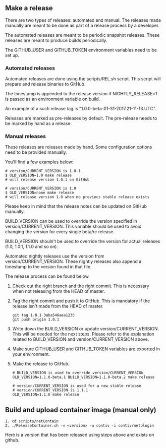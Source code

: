 ## Make a release

There are two types of releases: automated and manual. The releases made
manually are meant to be done as part of a release process by a developer.

The automated releases are meant to be periodic snapshot releases. These
releases are meant to produce builds periodically.

The GITHUB_USER and GITHUB_TOKEN environment variables need to be set up.

### Automated releases

Automated releases are done using the scripts/REL.sh script. This script
will prepare and release binaries to GitHub.

The timestamp is appended to the release version if NIGHTLY_RELEASE=1 is
passed as an environment variable on build.

An example of a such release tag is "1.0.0-beta-01-31-2017.21-11-13.UTC".

Releases are marked as pre-releases by default. The pre-release needs to
be marked by hand as a release.

### Manual releases

These releases are releases made by hand. Some configuration options
need to be provided manually.

You'll find a few examples below:

	# version/CURRENT_VERSION is 1.0.1
	$ OLD_VERSION=1.0 make release
	# will release version 1.0.1 on GitHub

	# version/CURRENT_VERSION is 1.0
	$ OLD_VERSION=none make release
	# will release version 1.0 when no previous stable release exists

Please keep in mind that the release notes can be updated on GitHub manually.

BUILD_VERSION can be used to override the version specified in
version/CURRENT_VERSION. This variable should be used to avoid changing
the version for every single beta/rc release.

BUILD_VERSION shouln't be used to override the version for actual
releases (1.0, 1.0.1, 1.1.0 and so on).

Automated nightly releases use the version from version/CURRENT_VERSION.
These nightly releases also append a timestamp to the version found in
that file.

The release process can be found below.

1. Check out the right branch and the right commit. This is necessary
when not releasing from the HEAD of master.

2. Tag the right commit and push it to GitHub. This is mandatory if the
release isn't made from the HEAD of master.
	```
	git tag 1.0.1 3aba546aea1235
	git push origin 1.0.1
	```

3. Write down the BUILD_VERSION or update version/CURRENT_VERSION. This
will be needed for the next steps. Please refer to the explanation
related to BUILD_VERSION and version/CURRENT_VERSION above.

4. Make sure GITHUB_USER and GITHUB_TOKEN variables are exported in your environment.

5. Make the release to GitHub.
	```
	# BUILD_VERSION is used to override version/CURRENT_VERSION
	OLD_VERSION=1.1.0-beta.1 BUILD_VERSION=1.1.0-beta.2 make release
	```

	```
	# version/CURRENT_VERSION is used for a new stable release
	# version/CURRENT_VERSION is 1.1.1
	OLD_VERSION=1.1.0 make release
	```

## Build and upload container image (manual only)

	1. cd scripts/netContain
	2. ./ReleaseContainer.sh -v <version> -u contiv -i contiv/netplugin

Here <version> is a version that has been released using steps above and exists on github.
